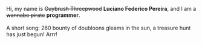 Hi, my name is ~~Guybrush Threepwood~~ **Luciano Federico Pereira**, and I am a ~~wannabe pirate~~ **programmer**.<br><br>A short song: 260 bounty of doubloons gleams in the sun, a treasure hunt has just begun! Arrr!
